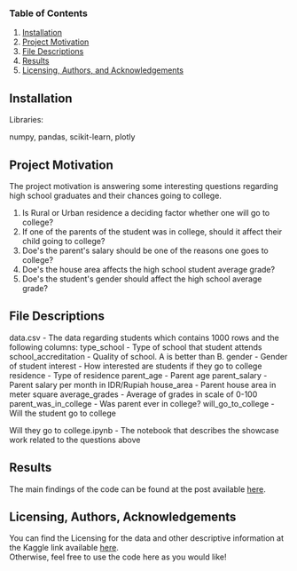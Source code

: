 ### Table of Contents

1. [Installation](#installation)
2. [Project Motivation](#motivation)
3. [File Descriptions](#files)
4. [Results](#results)
5. [Licensing, Authors, and Acknowledgements](#licensing)


## Installation <a name="installation"></a>

Libraries:

numpy, pandas, scikit-learn, plotly

## Project Motivation<a name="motivation"></a>

The project motivation is answering some interesting questions regarding
high school graduates and their chances going to college.

1. Is Rural or Urban residence a deciding factor whether one will go to college?
2. If one of the parents of the student was in college, should it affect their child going to college?
3. Doe's the parent's salary should be one of the reasons one goes to college?
4. Doe's the house area affects the high school student average grade?
5. Doe's the student's gender should affect the high school average grade?

## File Descriptions <a name="files"></a>

data.csv - 
The data regarding students which contains 1000 rows and the following columns:
    type_school  - Type of school that student attends
    school_accreditation - Quality of school. A is better than B.
    gender - Gender of student
    interest - How interested are students if they go to college
    residence  - Type of residence
    parent_age  - Parent age
    parent_salary - Parent salary per month in IDR/Rupiah
    house_area - Parent house area in meter square
    average_grades  - Average of grades in scale of 0-100
    parent_was_in_college  - Was parent ever in college?
    will_go_to_college  - Will the student go to college

Will they go to college.ipynb - The notebook that describes the showcase work related 
to the questions above

## Results<a name="results"></a>

The main findings of the code can be found at the post available [here](https://medium.com/@elad.bendavid1/will-your-child-go-to-college-well-there-are-few-factors-that-could-affect-their-chances-b3558fb2fc83).

## Licensing, Authors, Acknowledgements<a name="licensing"></a>

You can find the Licensing for the data and other descriptive information at the Kaggle link available [here](https://www.kaggle.com/datasets/saddamazyazy/go-to-college-dataset).  
Otherwise, feel free to use the code here as you would like! 
